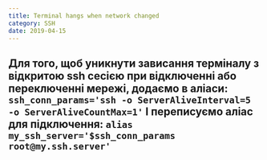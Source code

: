 ```yaml
---
title: Terminal hangs when network changed
category: SSH
date: 2019-04-15
---
```


**Для того, щоб уникнути зависання терміналу з відкритою ssh сесією при відключенні або переключенні мережі, додаємо в аліаси:**
`ssh_conn_params='ssh -o ServerAliveInterval=5 -o ServerAliveCountMax=1'`
**І переписуємо аліас для підключення:**
`alias my_ssh_server='$ssh_conn_params root@my.ssh.server'`
-----